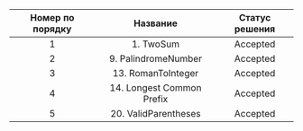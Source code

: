 |         Номер по порядку         |         Название         | Статус решения|
| :-----------:   | :----------------------: | :-----------: |  
|1| 1. TwoSum                 | Accepted      |
|2| 9. PalindromeNumber       | Accepted      |
|3| 13. RomanToInteger        | Accepted      |
|4| 14. Longest Common Prefix| Accepted|  
|5| 20. ValidParentheses| Accepted|  